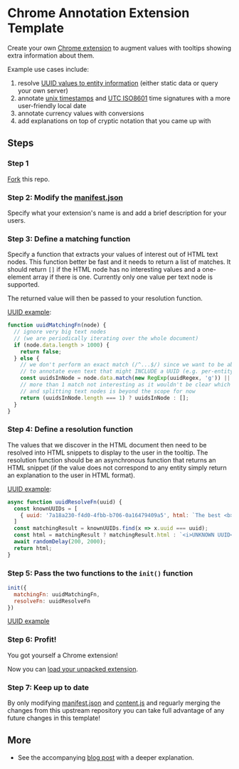 
# Chrome Annotation Extension Template

Create your own [Chrome extension](https://developer.chrome.com/docs/extensions/) to augment values with tooltips showing extra information about them.

Example use cases include:

1. resolve [UUID values to entity information](https://fghibellini.com/posts/2022-12-17-Leveraging-UUIDs-to-the-Max/index.html) (either static data or query your own server)
1. annotate [unix timestamps](https://en.wikipedia.org/wiki/Unix_time) and [UTC ISO8601](https://en.wikipedia.org/wiki/ISO_8601) time signatures with a more user-friendly local date
1. annotate currency values with conversions
1. add explanations on top of cryptic notation that you came up with

## Steps

### Step 1

[Fork](https://github.com/fghibellini/chrome-annotation-extension-template/fork) this repo.

### Step 2: Modify the [manifest.json](./manifest.json)

Specify what your extension's name is and add a brief description for your users.

### Step 3: Define a matching function

Specify a function that extracts your values of interest out of HTML text nodes.
This function better be fast and it needs to return a list of matches.
It should return `[]` if the HTML node has no interesting values and a one-element
array if there is one. Currently only one value per text node is supported.

The returned value will then be passed to your resolution function.

[UUID example](https://github.com/fghibellini/chrome-annotation-extension-template/blob/master/src/content.js#L14):

```javascript
function uuidMatchingFn(node) {
  // ignore very big text nodes
  // (we are periodically iterating over the whole document)
  if (node.data.length > 1000) {
    return false;
  } else {
    // we don't perform an exact match (/^...$/) since we want to be able
    // to annotate even text that might INCLUDE a UUID (e.g. per-entity resources)
    const uuidsInNode = node.data.match(new RegExp(uuidRegex, 'g')) || []
    // more than 1 match not interesting as it wouldn't be clear which UUID the tooltip is for
    // and splitting text nodes is beyond the scope for now
    return (uuidsInNode.length === 1) ? uuidsInNode : [];
  }
}
```

### Step 4: Define a resolution function

The values that we discover in the HTML document then need to be resolved into HTML snippets to display to the user in the tooltip.
The resolution function should be an asynchronous function that returns an HTML snippet (if the value does not correspond to any entity simply return an explanation to the user in HTML format).

[UUID example](https://github.com/fghibellini/chrome-annotation-extension-template/blob/master/src/content.js#L29):

```javascript
async function uuidResolveFn(uuid) {
  const knownUUIDs = [
    { uuid: '7a18a230-f4d0-4fbb-b706-0a16479409a5', html: `The best <b>UUID</b> ever!` }
  ]
  const matchingResult = knownUUIDs.find(x => x.uuid === uuid);
  const html = matchingResult ? matchingResult.html : `<i>UNKNOWN UUID</i>`;
  await randomDelay(200, 2000);
  return html;
}
```

### Step 5: Pass the two functions to the `init()` function

```javascript
init({
  matchingFn: uuidMatchingFn,
  resolveFn: uuidResolveFn
})
```

[UUID example](https://github.com/fghibellini/chrome-annotation-extension-template/blob/master/src/content.js#L56)

### Step 6: Profit!

You got yourself a Chrome extension!

Now you can [load your unpacked extension](https://developer.chrome.com/docs/extensions/mv3/getstarted/development-basics/#load-unpacked).

### Step 7: Keep up to date

By only modifying [manifest.json](./manifest.json) and [content.js](src/content.js) and reguarly merging the changes from this upstream repository you can take full advantage of any future changes in this template!

## More

- See the accompanying [blog post](https://fghibellini.com/posts/2022-12-17-Leveraging-UUIDs-to-the-Max/index.html) with a deeper explanation.

